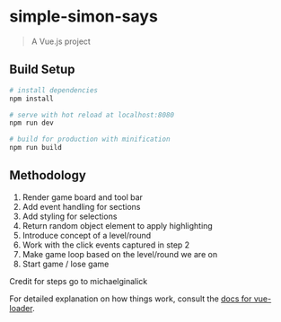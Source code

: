 # simple-simon-says

> A Vue.js project

## Build Setup

``` bash
# install dependencies
npm install

# serve with hot reload at localhost:8080
npm run dev

# build for production with minification
npm run build
```

## Methodology

1. Render game board and tool bar
2. Add event handling for sections
3. Add styling for selections
4. Return random object element to apply highlighting
5. Introduce concept of a level/round
6. Work with the click events captured in step 2
7. Make game loop based on the level/round we are on
8. Start game / lose game

Credit for steps go to michaelginalick

For detailed explanation on how things work, consult the [docs for vue-loader](http://vuejs.github.io/vue-loader).
